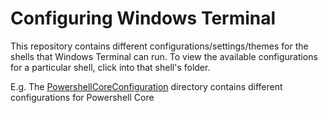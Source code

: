 # Configuring Windows Terminal

This repository contains different configurations/settings/themes for the shells that Windows Terminal can run. To view the available configurations for a particular shell, click into that shell's folder. 

E.g. The [PowershellCoreConfiguration](https://github.com/dakotaruelle/windows-terminal-configuration/tree/master/PowerShellCoreConfiguration) directory contains different configurations for Powershell Core

